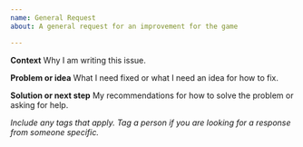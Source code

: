 ```yaml
---
name: General Request
about: A general request for an improvement for the game

---
```



**Context** 
Why I am writing this issue.

**Problem or idea**
What I need fixed or what I need an idea for how to fix.

**Solution or next step**
My recommendations for how to solve the problem or asking for help.

*Include any tags that apply. Tag a person if you are looking for a response from someone specific.*
